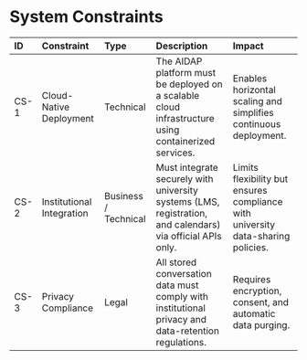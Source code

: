 # System Constraints

| **ID** | **Constraint** | **Type** | **Description** | **Impact** |
|:--|:--|:--|:--|:--|
| CS-1 | Cloud-Native Deployment | Technical | The AIDAP platform must be deployed on a scalable cloud infrastructure using containerized services. | Enables horizontal scaling and simplifies continuous deployment. |
| CS-2 | Institutional Integration | Business / Technical | Must integrate securely with university systems (LMS, registration, and calendars) via official APIs only. | Limits flexibility but ensures compliance with university data-sharing policies. |
| CS-3 | Privacy Compliance | Legal | All stored conversation data must comply with institutional privacy and data-retention regulations. | Requires encryption, consent, and automatic data purging. |
